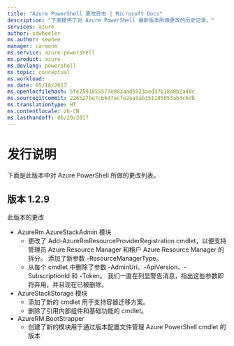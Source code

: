 ```yaml
---
title: "Azure PowerShell 更改日志 | Microsoft Docs"
description: "下面提供了对 Azure PowerShell 最新版本所做更改的历史记录。"
services: azure
author: sdwheeler
ms.author: sewhee
manager: carmonm
ms.service: azure-powershell
ms.product: azure
ms.devlang: powershell
ms.topic: conceptual
ms.workload: 
ms.date: 05/18/2017
ms.openlocfilehash: 5fe7591855577e083aad5923aed37b18d0b2a40c
ms.sourcegitcommit: 226527be7cb647acfe2ea9ab151185053ab3c6db
ms.translationtype: HT
ms.contentlocale: zh-CN
ms.lasthandoff: 06/29/2017
---
```

# <a name="release-notes"></a>发行说明

下面是此版本中对 Azure PowerShell 所做的更改列表。

## <a name="version-129"></a>版本 1.2.9

此版本的更改

* AzureRm.AzureStackAdmin 模块
    + 更改了 Add-AzureRmResourceProviderRegistration cmdlet，以便支持管理员 Azure Resource Manager 和租户 Azure Resource Manager 的拆分。 添加了新参数 -ResourceManagerType。
    + 从每个 cmdlet 中删除了参数 -AdminUri、-ApiVersion、-SubscriptionId 和 -Token。 我们一直在列显警告消息，指出这些参数即将弃用，并且现在已被删除。
* AzureStackStorage 模块
    + 添加了新的 cmdlet 用于支持容器迁移方案。
    + 删除了引用内部组件和基础功能的 cmdlet。
* AzureRM.BootStrapper
    + 创建了新的模块用于通过版本配置文件管理 Azure PowerShell cmdlet 的版本